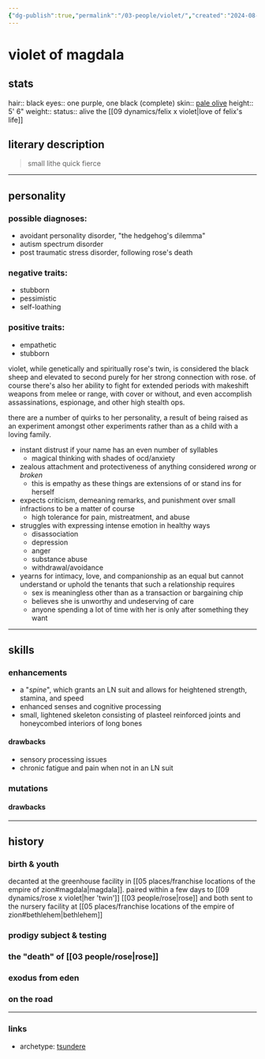 ```yaml
---
{"dg-publish":true,"permalink":"/03-people/violet/","created":"2024-08-08T14:04:12.276-05:00","updated":"2025-01-24T10:58:44.641-06:00"}
---
```


# violet of magdala

## stats
hair:: black
eyes:: one purple, one black (complete)
skin:: [pale olive](https://images.app.goo.gl/4qniqgnecjUDpqpC6)
height:: 5' 6"
weight::
status:: alive
the [[09 dynamics/felix x violet\|love of felix's life]] 

## literary description
> small 
> lithe
> quick
> fierce
---
## personality
### possible diagnoses:
- avoidant personality disorder, "the hedgehog's dilemma"
- autism spectrum disorder
- post traumatic stress disorder, following rose's death
### negative traits:
- stubborn
- pessimistic
- self-loathing
### positive traits:
- empathetic
- stubborn

violet, while genetically and spiritually rose's twin, is considered the black sheep and elevated to second purely for her strong connection with rose. of course there's also her ability to fight for extended periods with makeshift weapons from melee or range, with cover or without, and even accomplish assassinations, espionage, and other high stealth ops.

there are a number of quirks to her personality, a result of being raised as an experiment amongst other experiments rather than as a child with a loving family.
- instant distrust if your name has an even number of syllables
	- magical thinking with shades of ocd/anxiety
- zealous attachment and protectiveness of anything considered *wrong* or *broken*
	- this is empathy as these things are extensions of or stand ins for herself
- expects criticism, demeaning remarks, and punishment over small infractions to be a matter of course
	- high tolerance for pain, mistreatment, and abuse
- struggles with expressing intense emotion in healthy ways
	- disassociation
	- depression
	- anger
	- substance abuse
	- withdrawal/avoidance
- yearns for intimacy, love, and companionship as an equal but cannot understand or uphold the tenants that such a relationship requires
	- sex is meaningless other than as a transaction or bargaining chip
	- believes she is unworthy and undeserving of care
	- anyone spending a lot of time with her is only after something they want

---
## skills
### enhancements
- a "*spine*", which grants an LN suit and allows for heightened strength, stamina, and speed
- enhanced senses and cognitive processing
- small, lightened skeleton consisting of plasteel reinforced joints and honeycombed interiors of long bones
#### drawbacks
- sensory processing issues
- chronic fatigue and pain when not in an LN suit
### mutations
#### drawbacks

---
## history
### birth & youth
decanted at the greenhouse facility in [[05 places/franchise locations of the empire of zion#magdala\|magdala]]. paired within a few days to [[09 dynamics/rose x violet\|her 'twin']] [[03 people/rose\|rose]] and both sent to the nursery facility at [[05 places/franchise locations of the empire of zion#bethlehem\|bethlehem]]

### prodigy subject & testing


### the "death" of [[03 people/rose\|rose]]


### exodus from eden


### on the road


---
### links
- archetype: [tsundere](https://tvtropes.org/pmwiki/pmwiki.php/Main/Tsundere)
